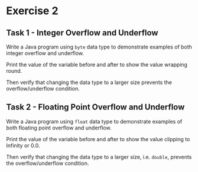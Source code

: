 # Exercise 2

## Task 1 - Integer Overflow and Underflow

Write a Java program using `byte` data type to demonstrate examples of both integer overflow and underflow.

Print the value of the variable before and after to show the value wrapping round.

Then verify that changing the data type to a larger size prevents the overflow/underflow condition.

## Task 2 - Floating Point Overflow and Underflow

Write a Java program using `float` data type to demonstrate examples of both floating point overflow and underflow.

Print the value of the variable before and after to show the value clipping to Infinity or 0.0.

Then verify that changing the data type to a larger size, i.e. `double`, prevents the overflow/underflow condition.


